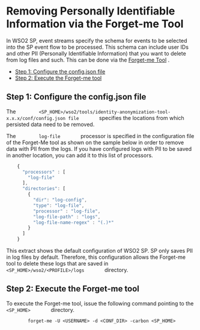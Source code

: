 # Removing Personally Identifiable Information via the Forget-me Tool

In WSO2 SP, event streams specify the schema for events to be selected
into the SP event flow to be processed. This schema can include user IDs
and other PII (Personally Identifiable Information) that you want to
delete from log files and such. This can be done via the [Forget-me
Tool](_Forget-me_Tool_Overview_) .

-   [Step 1: Configure the config.json
    file](#RemovingPersonallyIdentifiableInformationviatheForget-meTool-Step1:Configuretheconfig.jsonfile)
-   [Step 2: Execute the Forget-me
    tool](#RemovingPersonallyIdentifiableInformationviatheForget-meTool-Step2:ExecutetheForget-metool)

## Step 1: Configure the config.json file

The
`         <SP_HOME>/wso2/tools/identity-anonymization-tool-x.x.x/conf/config.json file        `
specifies the locations from which persisted data need to be removed.

The `         log-file        ` processor is specified in the
configuration file of the Forget-Me tool as shown on the sample below in
order to remove data with PII from the logs. If you have configured logs
with PII to be saved in another location, you can add it to this list of
processors.

``` js
    {
      "processors" : [
        "log-file"
      ],
      "directories": [
        {
          "dir": "log-config",
          "type": "log-file",
          "processor" : "log-file",
          "log-file-path" : "logs",
          "log-file-name-regex" : "(.)*"
        }
      ]
    }
```

This extract shows the default configuration of WSO2 SP. SP only saves
PII in log files by default. Therefore, this configuration allows the
Forget-me tool to delete these logs that are saved in
`         <SP_HOME>/wso2/<PROFILE>/logs        ` directory.

## Step 2: Execute the Forget-me tool

To execute the Forget-me tool, issue the following command pointing to
the `         <SP_HOME>        ` directory.

`         forget-me -U <USERNAME> -d <CONF_DIR> -carbon <SP_HOME>        `

  
